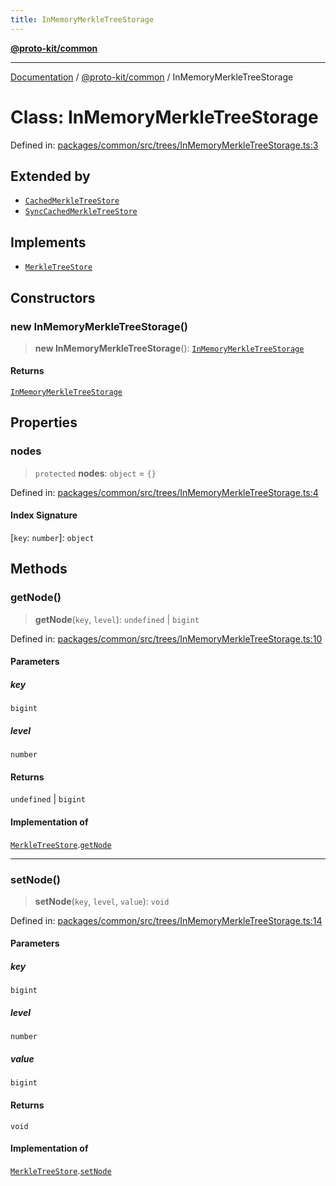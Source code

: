 ```yaml
---
title: InMemoryMerkleTreeStorage
---
```


[**@proto-kit/common**](../README.md)

***

[Documentation](../../../README.md) / [@proto-kit/common](../README.md) / InMemoryMerkleTreeStorage

# Class: InMemoryMerkleTreeStorage

Defined in: [packages/common/src/trees/InMemoryMerkleTreeStorage.ts:3](https://github.com/proto-kit/framework/blob/4d6b3b6da51b3edee0fbf25ce72c1f59ec61e891/packages/common/src/trees/InMemoryMerkleTreeStorage.ts#L3)

## Extended by

- [`CachedMerkleTreeStore`](../../sequencer/classes/CachedMerkleTreeStore.md)
- [`SyncCachedMerkleTreeStore`](../../sequencer/classes/SyncCachedMerkleTreeStore.md)

## Implements

- [`MerkleTreeStore`](../interfaces/MerkleTreeStore.md)

## Constructors

### new InMemoryMerkleTreeStorage()

> **new InMemoryMerkleTreeStorage**(): [`InMemoryMerkleTreeStorage`](InMemoryMerkleTreeStorage.md)

#### Returns

[`InMemoryMerkleTreeStorage`](InMemoryMerkleTreeStorage.md)

## Properties

### nodes

> `protected` **nodes**: `object` = `{}`

Defined in: [packages/common/src/trees/InMemoryMerkleTreeStorage.ts:4](https://github.com/proto-kit/framework/blob/4d6b3b6da51b3edee0fbf25ce72c1f59ec61e891/packages/common/src/trees/InMemoryMerkleTreeStorage.ts#L4)

#### Index Signature

\[`key`: `number`\]: `object`

## Methods

### getNode()

> **getNode**(`key`, `level`): `undefined` \| `bigint`

Defined in: [packages/common/src/trees/InMemoryMerkleTreeStorage.ts:10](https://github.com/proto-kit/framework/blob/4d6b3b6da51b3edee0fbf25ce72c1f59ec61e891/packages/common/src/trees/InMemoryMerkleTreeStorage.ts#L10)

#### Parameters

##### key

`bigint`

##### level

`number`

#### Returns

`undefined` \| `bigint`

#### Implementation of

[`MerkleTreeStore`](../interfaces/MerkleTreeStore.md).[`getNode`](../interfaces/MerkleTreeStore.md#getnode)

***

### setNode()

> **setNode**(`key`, `level`, `value`): `void`

Defined in: [packages/common/src/trees/InMemoryMerkleTreeStorage.ts:14](https://github.com/proto-kit/framework/blob/4d6b3b6da51b3edee0fbf25ce72c1f59ec61e891/packages/common/src/trees/InMemoryMerkleTreeStorage.ts#L14)

#### Parameters

##### key

`bigint`

##### level

`number`

##### value

`bigint`

#### Returns

`void`

#### Implementation of

[`MerkleTreeStore`](../interfaces/MerkleTreeStore.md).[`setNode`](../interfaces/MerkleTreeStore.md#setnode)
